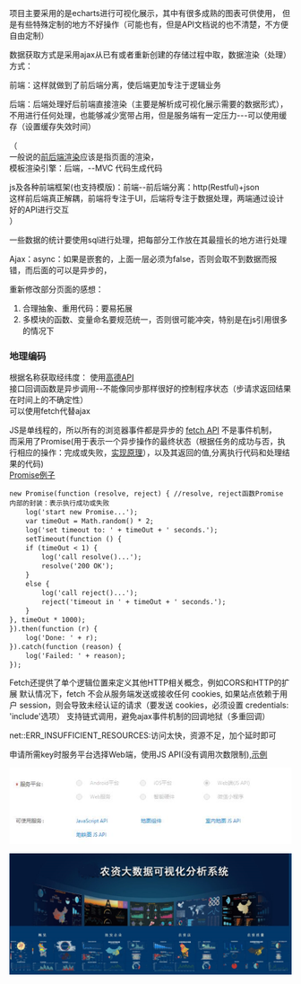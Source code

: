 项目主要采用的是echarts进行可视化展示，其中有很多成熟的图表可供使用，
但是有些特殊定制的地方不好操作（可能也有，但是API文档说的也不清楚，不方便自由定制）

数据获取方式是采用ajax从已有或者重新创建的存储过程中取，数据渲染（处理）方式：

前端：这样就做到了前后端分离，使后端更加专注于逻辑业务

后端：后端处理好后前端直接渲染（主要是解析成可视化展示需要的数据形式），不用进行任何处理，也能够减少宽带占用，但是服务端有一定压力---可以使用缓存（设置缓存失效时间）

（  
一般说的[前后端渲染](https://blog.csdn.net/github_34219513/article/details/50831443 "link")应该是指页面的渲染，  
模板渲染引擎：后端，--MVC  代码生成代码

js及各种前端框架(也支持模版)：前端--前后端分离：http(Restful)+json  
这样前后端真正解耦，前端将专注于UI，后端将专注于数据处理，两端通过设计好的API进行交互  
）

一些数据的统计要使用sql进行处理，把每部分工作放在其最擅长的地方进行处理

Ajax：async：如果是嵌套的，上面一层必须为false，否则会取不到数据而报错，而后面的可以是异步的，


重新修改部分页面的感想：
1.	合理抽象、重用代码：要易拓展
2.	多模块的函数、变量命名要规范统一，否则很可能冲突，特别是在js引用很多的情况下

### 地理编码
根据名称获取经纬度：
使用[高德API](http://lbs.amap.com/api/javascript-api/guide/services/geocoder "link")  
接口回调函数是异步调用--不能像同步那样很好的控制程序状态（步请求返回结果在时间上的不确定性）  
可以使用fetch代替ajax

JS是单线程的，所以所有的浏览器事件都是异步的
[fetch API](https://developer.mozilla.org/zh-CN/docs/Web/API/Fetch_API/Using_Fetch 'link') 不是事件机制，  
而采用了Promise(用于表示一个异步操作的最终状态（根据任务的成功与否，执行相应的操作：完成或失败，[实现原理](http://bruce-xu.github.io/blogs/js/promise 'link')），以及其返回的值,分离执行代码和处理结果的代码)  
[Promise例子](https://www.liaoxuefeng.com/wiki/001434446689867b27157e896e74d51a89c25cc8b43bdb3000/0014345008539155e93fc16046d4bb7854943814c4f9dc2000 'link')  

	new Promise(function (resolve, reject) { //resolve, reject函数Promise 内部的封装：表示执行成功或失败
	    log('start new Promise...');
	    var timeOut = Math.random() * 2;
	    log('set timeout to: ' + timeOut + ' seconds.');
	    setTimeout(function () {
	    if (timeOut < 1) {
	        log('call resolve()...');
	        resolve('200 OK');
	    }
        else {
	        log('call reject()...');
	        reject('timeout in ' + timeOut + ' seconds.');
	    }
	}, timeOut * 1000);
	}).then(function (r) {
	    log('Done: ' + r);
	}).catch(function (reason) {
	    log('Failed: ' + reason);
	});

Fetch还提供了单个逻辑位置来定义其他HTTP相关概念，例如CORS和HTTP的扩展
默认情况下，fetch 不会从服务端发送或接收任何 cookies, 如果站点依赖于用户 session，则会导致未经认证的请求（要发送 cookies，必须设置 credentials: 'include'选项）
支持链式调用，避免ajax事件机制的回调地狱（多重回调）

net::ERR_INSUFFICIENT_RESOURCES:访问太快，资源不足，加个延时即可

申请所需key时服务平台选择Web端，使用JS API(没有调用次数限制),[示例](http://lbs.amap.com/api/javascript-api/example/geocoder/geocoding 'link')

![image](https://github.com/yuanlongzeng/my-summary/blob/master/img/高德API.jpg)

![image](https://github.com/yuanlongzeng/my-summary/blob/master/img/visual_index.jpg)
